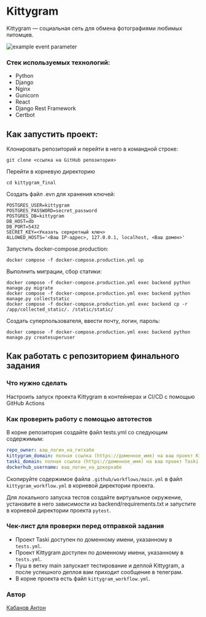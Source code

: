 # Kittygram
Kittygram — социальная сеть для обмена фотографиями любимых питомцев.

![example event parameter](https://github.com/github/docs/actions/workflows/main.yml/badge.svg?event=push)
### Стек используемых технологий:
- Python
- Django
- Nginx 
- Gunicorn 
- React 
- Django Rest Framework
- Certbot


## Как запустить проект:

Клонировать репозиторий и перейти в него в командной строке:

```
git clone <ссылка на GitHub репозитория>
```

Перейти в корневую директорию
```
cd kittygram_final
```

Создать файл .evn для хранения ключей:

```
POSTGRES_USER=kittygram
POSTGRES_PASSWORD=secret_password
POSTGRES_DB=kittygram
DB_HOST=db
DB_PORT=5432
SECRET_KEY=<Указать серкретный ключ>
ALLOWED_HOSTS='<Ваш IP-адрес>, 127.0.0.1, localhost, <Ваш домен>'
```

Запустить docker-compose.production:

```
docker compose -f docker-compose.production.yml up
```

Выполнить миграции, сбор статики:

```
docker compose -f docker-compose.production.yml exec backend python manage.py migrate
docker compose -f docker-compose.production.yml exec backend python manage.py collectstatic
docker compose -f docker-compose.production.yml exec backend cp -r /app/collected_static/. /static/static/

```

Создать суперпользователя, ввести почту, логин, пароль:

```
docker compose -f docker-compose.production.yml exec backend python manage.py createsuperuser
```

##  Как работать с репозиторием финального задания

### Что нужно сделать

Настроить запуск проекта Kittygram в контейнерах и CI/CD с помощью GitHub Actions

### Как проверить работу с помощью автотестов

В корне репозитория создайте файл tests.yml со следующим содержимым:
```yaml
repo_owner: ваш_логин_на_гитхабе
kittygram_domain: полная ссылка (https://доменное_имя) на ваш проект Kittygram
taski_domain: полная ссылка (https://доменное_имя) на ваш проект Taski
dockerhub_username: ваш_логин_на_докерхабе
```

Скопируйте содержимое файла `.github/workflows/main.yml` в файл `kittygram_workflow.yml` в корневой директории проекта.

Для локального запуска тестов создайте виртуальное окружение, установите в него зависимости из backend/requirements.txt и запустите в корневой директории проекта `pytest`.

### Чек-лист для проверки перед отправкой задания

- Проект Taski доступен по доменному имени, указанному в `tests.yml`.
- Проект Kittygram доступен по доменному имени, указанному в `tests.yml`.
- Пуш в ветку main запускает тестирование и деплой Kittygram, а после успешного деплоя вам приходит сообщение в телеграм.
- В корне проекта есть файл `kittygram_workflow.yml`.

### Автор
[Кабанов Антон](https://github.com/Och1ta) 
